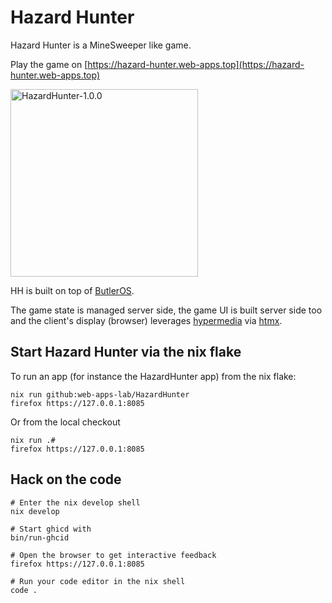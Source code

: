 # Hazard Hunter

Hazard Hunter is a MineSweeper like game.

Play the game on [https://hazard-hunter.web-apps.top](https://hazard-hunter.web-apps.top)

<img src="assets/HazardHunter.png"
     alt="HazardHunter-1.0.0"
     width=300px;
     style="margin-right: 10px;" />


HH is built on top of [ButlerOS](https://github.com/ButlerOS/haskell-butler).

The game state is managed server side, the game UI is built server side too and the
client's display (browser) leverages [hypermedia](https://htmx.org/essays/hypermedia-driven-applications/) via [htmx](https://htmx.org/).

## Start Hazard Hunter via the nix flake

To run an app (for instance the HazardHunter app) from the nix flake:

```
nix run github:web-apps-lab/HazardHunter
firefox https://127.0.0.1:8085
```

Or from the local checkout

```
nix run .#
firefox https://127.0.0.1:8085
```

## Hack on the code

```Shell
# Enter the nix develop shell
nix develop

# Start ghicd with
bin/run-ghcid

# Open the browser to get interactive feedback
firefox https://127.0.0.1:8085

# Run your code editor in the nix shell
code .
```